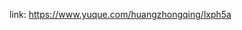 <!--
 * @Description: 
 * @Author: HCQ
 * @Company(School): UCAS
 * @Email: 1756260160@qq.com
 * @Date: 2022-11-29 01:02:10
 * @LastEditTime: 2022-11-29 01:02:33
 * @FilePath: /sklearn/菜菜的机器学习sklearn/12神经网络/nn.md
-->
link: https://www.yuque.com/huangzhongqing/lxph5a
